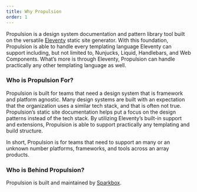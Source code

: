 ```yaml
---
title: Why Propulsion
order: 1
---
```


Propulsion is a design system documentation and pattern library tool built on the versatile [Eleventy](https://11ty.dev) static site generator. With this foundation, Propulsion is able to handle every templating language Eleventy can support including, but not limited to, Nunjucks, Liquid, Handlebars, and Web Components. What’s more is through Eleventy, Propulsion can handle practically any other templating language as well.

### Who is Propulsion For?

Propulsion is built for teams that need a design system that is framework and platform agnostic. Many design systems are built with an expectation that the organization uses a similar tech stack, and that is often not true. Propulsion’s static site documentation helps put a focus on the design patterns instead of the tech stack. By utilizing Eleventy’s built-in support and extensions, Propulsion is able to support practically any templating and build structure.

In short, Propulsion is for teams that need to support an many or an unknown number platforms, frameworks, and tools across an array products.

### Who is Behind Propulsion?

Propulsion is built and maintained by [Sparkbox](https://sparkbox.com).
